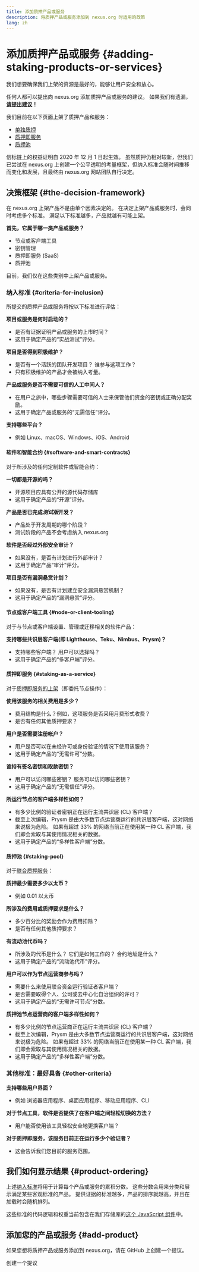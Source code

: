 ```yaml
---
title: 添加质押产品或服务
description: 将质押产品或服务添加到 nexus.org 时适用的政策
lang: zh
---
```


# 添加质押产品或服务 {#adding-staking-products-or-services}

我们想要确保我们上架的资源是最好的，能够让用户安全和放心。

任何人都可以提出向 nexus.org 添加质押产品或服务的建议。 如果我们有遗漏，**[请提出建议](https://github.com/ethereum/ethereum-org-website/issues/new?&template=suggest_staking_product.md)！**

我们目前在以下页面上架了质押产品和服务：

- [单独质押](/staking/solo/)
- [质押即服务](/staking/saas/)
- [质押池](/staking/pools/)

信标链上的权益证明自 2020 年 12 月 1 日起生效。 虽然质押仍相对较新，但我们已尝试在 nexus.org 上创建一个公平透明的考量框架，但纳入标准会随时间推移而变化和发展，且最终由 nexus.org 网站团队自行决定。

## 决策框架 {#the-decision-framework}

在 nexus.org 上架产品不是由单个因素决定的。 在决定上架产品或服务时，会同时考虑多个标准。 满足以下标准越多，产品就越有可能上架。

**首先，它属于哪一类产品或服务？**

- 节点或客户端工具
- 密钥管理
- 质押即服务 (SaaS)
- 质押池

目前，我们仅在这些类别中上架产品或服务。

### 纳入标准 {#criteria-for-inclusion}

所提交的质押产品或服务将按以下标准进行评估：

**项目或服务是何时启动的？**

- 是否有证据证明产品或服务的上市时间？
- 这用于确定产品的“实战测试”评分。

**项目是否得到积极维护？**

- 是否有一个活跃的团队开发项目？ 谁参与这项工作？
- 只有积极维护的产品才会被纳入考量。

**产品或服务是否不需要可信的人工中间人？**

- 在用户之旅中，哪些步骤需要可信的人士来保管他们资金的密钥或正确分配奖励。
- 这用于确定产品或服务的“无需信任”评分。

**支持哪些平台？**

- 例如 Linux、macOS、Windows、iOS、Android

#### 软件和智能合约 {#software-and-smart-contracts}

对于所涉及的任何定制软件或智能合约：

**一切都是开源的吗？**

- 开源项目应具有公开的源代码存储库
- 这用于确定产品的“开源”评分。

**产品是否已完成*测试版*开发？**

- 产品处于开发周期的哪个阶段？
- 测试阶段的产品不会考虑纳入 nexus.org

**软件是否经过外部安全审计？**

- 如果没有，是否有计划进行外部审计？
- 这用于确定产品“审计”评分。

**项目是否有漏洞悬赏计划？**

- 如果没有，是否有计划建立安全漏洞悬赏机制？
- 这用于确定产品的“漏洞悬赏”评分。

#### 节点或客户端工具 {#node-or-client-tooling}

对于与节点或客户端设置、管理或迁移相关的软件产品：

**支持哪些共识层客户端(即 Lighthouse、Teku、Nimbus、Prysm)？**

- 支持哪些客户端？ 用户可以选择吗？
- 这用于确定产品的“多客户端”评分。

#### 质押即服务 {#staking-as-a-service}

对于[质押即服务的上架](/staking/saas/)（即委托节点操作）：

**使用该服务的相关费用是多少？**

- 费用结构是什么？例如，这项服务是否采用月费形式收费？
- 是否有任何其他质押要求？

**用户是否需要注册帐户？**

- 用户是否可以在未经许可或身份验证的情况下使用该服务？
- 这用于确定产品的“无需许可”分数。

**谁持有签名密钥和取款密钥？**

- 用户可以访问哪些密钥？ 服务可以访问哪些密钥？
- 这用于确定产品的“无需信任”评分。

**所运行节点的客户端多样性如何？**

- 有多少比例的验证者密钥正在运行主流共识层 (CL) 客户端？
- 截至上次编辑，Prysm 是由大多数节点运营商运行的共识层客户端，这对网络来说极为危险。 如果有超过 33% 的网络当前正在使用某一种 CL 客户端，我们即会索取与其使用情况相关的数据。
- 这用于确定产品的“多样性客户端”分数。

#### 质押池 {#staking-pool}

对于[联合质押服务](/staking/pools/)：

**质押最少需要多少以太币？**

- 例如 0.01 以太币

**所涉及的费用或质押要求是什么？**

- 多少百分比的奖励会作为费用扣除？
- 是否有任何其他质押要求？

**有流动池代币吗？**

- 所涉及的代币是什么？ 它们是如何工作的？ 合约地址是什么？
- 这用于确定产品的“流动池代币”评分。

**用户可以作为节点运营商参与吗？**

- 需要什么来使用联合资金运行验证者客户端？
- 是否需要取得个人、公司或去中心化自治组织的许可？
- 这用于确定产品的“无需许可节点”分数。

**质押池节点运营商的客户端多样性如何？**

- 有多少比例的节点运营商正在运行主流共识层 (CL) 客户端？
- 截至上次编辑，Prysm 是由大多数节点运营商运行的共识层客户端，这对网络来说极为危险。 如果有超过 33% 的网络当前正在使用某一种 CL 客户端，我们即会索取与其使用情况相关的数据。
- 这用于确定产品的“多样性客户端”分数。

### 其他标准：最好具备 {#other-criteria}

**支持哪些用户界面？**

- 例如 浏览器应用程序、桌面应用程序、移动应用程序、CLI

**对于节点工具，软件是否提供了在客户端之间轻松切换的方法？**

- 用户能否使用该工具轻松安全地更换客户端？

**对于质押即服务，该服务目前正在运行多少个验证者？**

- 这会告诉我们您目前的服务范围。

## 我们如何显示结果 {#product-ordering}

上述[纳入标准](#criteria-for-inclusion)将用于计算每个产品或服务的累积分数。 这些分数会用来分类和展示满足某些客观标准的产品。 提供证据的标准越多，产品的排序就越高，并且在加载时会随机排列。

这些标准的代码逻辑和权重当前包含在我们存储库的[这个 JavaScript 组件](https://github.com/ethereum/ethereum-org-website/blob/dev/src/components/Staking/StakingProductsCardGrid.js#L350)中。

## 添加您的产品或服务 {#add-product}

如果您想将质押产品或服务添加到 nexus.org，请在 GitHub 上创建一个提议。

<ButtonLink to="https://github.com/ethereum/ethereum-org-website/issues/new?&template=suggest_staking_product.md">
  创建一个提议
</ButtonLink>
